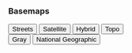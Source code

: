 <!DOCTYPE html>

<html>
<head>
  <meta http-equiv="Content-Type" content="text/html; charset=utf-8">
  <meta http-equiv="X-UA-Compatible" content="IE=7,IE=9">   
  <meta name="viewport" content="initial-scale=1, maximum-scale=1,user-scalable=no">
  <title>Basemaps</title>
  <link rel="shortcut icon" href="//esri.github.io/quickstart-map-js/images/favicon.ico">
  <!-- ArcGIS API for JavaScript CSS-->
  <link rel="stylesheet" href="//js.arcgis.com/3.10/js/esri/css/esri.css">
  <!-- Web Framework CSS - Bootstrap (getbootstrap.com) and Bootstrap-map-js (github.com/esri/bootstrap-map-js) -->
  <link rel="stylesheet" href="//netdna.bootstrapcdn.com/bootstrap/3.1.1/css/bootstrap.min.css" rel="stylesheet">
  <link rel="stylesheet" href="//esri.github.io/bootstrap-map-js/src/css/bootstrapmap.css">
  <style>
    html, body, #mapDiv {
      height: 100%;
      width: 100%;
    }
  </style>

  <!-- ArcGIS API for JavaScript library references -->
  <script src="//js.arcgis.com/3.10compact"></script>
  <script>
    require(["esri/map", 
      "dojo/on", 
      "dojo/dom", 
      "dojo/domReady!"], 
      function(Map, on, dom) {
        // Create map
        var map = new Map("mapDiv",{ 
          basemap: "gray",
          center: [-122.69, 45.52],
          zoom: 3
        });

        // Wire UI Events
        on(dom.byId("btnStreets"),"click", function() { 
          map.setBasemap("streets");
        });
        on(dom.byId("btnSatellite"),"click", function() { 
          map.setBasemap("satellite");
        });
        on(dom.byId("btnHybrid"),"click", function() { 
          map.setBasemap("hybrid");
        });
        on(dom.byId("btnTopo"),"click", function() { 
          map.setBasemap("topo");
        });
        on(dom.byId("btnGray"),"click", function() { 
          map.setBasemap("gray");
        });
        on(dom.byId("btnNatGeo"),"click", function() { 
          map.setBasemap("national-geographic");
        });
    });
  </script>   
</head>
  <body>
    <div class="panel panel-primary panel-fixed">
      <div class="panel-heading">
        <h3 class="panel-title">Basemaps</h3>
      </div>
      <div class="panel-body">
        <div class="btn-toolbar">
          <div class="btn-group">
            <button id="btnStreets" class="btn btn-default">Streets</button>
            <button id="btnSatellite" class="btn btn-default">Satellite</button>
            <button id="btnHybrid" class="btn btn-default">Hybrid</button>
            <button id="btnTopo" class="btn btn-default">Topo</button>
          </div>  
        </div>
        <div class="btn-toolbar">
          <div class="btn-group">
            <button id="btnGray" class="btn btn-default">Gray</button>
            <button id="btnNatGeo" class="btn btn-default">National Geographic</button>
          </div>  
        </div>
      </div>
    </div>
    <div id="mapDiv"></div>
  </body>
</html>
